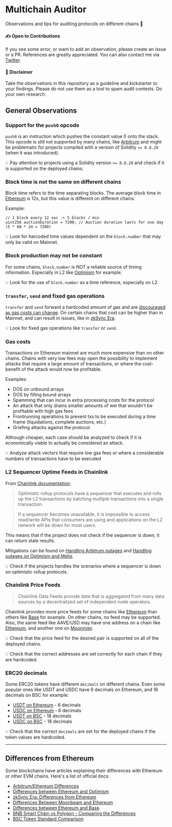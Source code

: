 # Multichain Auditor

Observations and tips for auditing protocols on different chains 🧐

#### ✍️ Open to Contributions

If you see some error, or want to add an observation, please create an issue or a PR. References are greatly appreciated. You can also contact me via [Twitter](https://twitter.com/0xJuancito).

#### 📜 Disclaimer

Take the observations in this repository as a guideline and kickstarter to your findings. Please do not use them as a tool to spam audit contests. Do your own research.

## General Observations

### Support for the `push0` opcode

`push0` is an instruction which pushes the constant value 0 onto the stack. This opcode is still not supported by many chains, like [Arbitrum](https://developer.arbitrum.io/solidity-support#Differences%20from%20Solidity%20on%20Ethereum) and might be problematic for projects compiled with a version of Solidity `>= 0.8.20` (when it was introduced).

💡 Pay attention to projects using a Solidity version `>= 0.8.20` and check if it is supported on the deployed chains.

### Block time is not the same on different chains

Block time refers to the time separating blocks. The average block time in [Ethereum](https://ethereum.org/en/developers/docs/blocks/#block-time) is 12s, but this value is different on different chains.

Example: 

```solidity
// 1 block every 12 sec -> 5 blocks / min
uint256 auctionDuration = 7200; // Auction duration lasts for one day (5 * 60 * 24 = 7200)
```

💡 Look for harcoded time values dependent on the `block.number` that may only be valid on Mainnet.

### Block production may not be constant

For some chains, `block.number` is NOT a reliable source of timing information. Especially in L2 like [Optimism](https://community.optimism.io/docs/developers/build/differences/#block-production-is-not-constant) for example.

💡 Look for the use of `block.number` as a time reference, especially on L2.

### `transfer`, `send` and fixed gas operations

`transfer` and `send` forward a hardcoded amount of gas and are [discouraged as gas costs can change](https://consensys.net/diligence/blog/2019/09/stop-using-soliditys-transfer-now/). On certain chains that cost can be higher than in Mainnet, and can result in issues, like in [zkSync Era](https://twitter.com/zksync/status/1644139364270878720).

💡 Look for fixed gas operations like `transfer` or `send`.

### Gas costs

Transactions on Ethereum mainnet are much more expensive than on other chains. Chains with very low fees may open the possibility to implement attacks that require a large amount of transactions, or where the cost-benefit of the attack would now be profitable.

Examples:

- DOS on unbound arrays
- DOS by filling bound arrays
- Spamming that can incur in extra processing costs for the protocol
- An attack that only drains smaller amounts of wei that wouldn't be profitable with high gas fees
- Frontrunning operations to prevent txs to be executed during a time frame (liquidations, complete auctions, etc.)
- Griefing attacks against the protocol

Although cheaper, each case should be analyzed to check if it is economically viable to actually be considered an attack.

💡 Analyze attack vectors that require low gas fees or where a considerable numbers of transactions have to be executed

### L2 Sequencer Uptime Feeds in Chainlink

From [Chainlink documentation](https://docs.chain.link/data-feeds/l2-sequencer-feeds):

> Optimistic rollup protocols have a sequencer that executes and rolls up the L2 transactions by batching multiple transactions into a single transaction.

> If a sequencer becomes unavailable, it is impossible to access read/write APIs that consumers are using and applications on the L2 network will be down for most users.

This means that if the project does not check if the sequencer is down, it can return stale results.

Mitigations can be found on [Handling Arbitrum outages](https://docs.chain.link/data-feeds/l2-sequencer-feeds#handling-arbitrum-outages) and [Handling outages on Optimism and Metis](https://docs.chain.link/data-feeds/l2-sequencer-feeds#handling-outages-on-optimism-and-metis).

💡 Check if the projects handles the scenarios where a sequencer is down on optimistic rollup protocols.

### Chainlink Price Feeds

> Chainlink Data Feeds provide data that is aggregated from many data sources by a decentralized set of independent node operators.

Chainlink provides more price feeds for some chains like [Ethereum](https://docs.chain.link/data-feeds/price-feeds/addresses/?network=ethereum) than others like [Base](https://docs.chain.link/data-feeds/price-feeds/addresses/?network=base) for example. On other chains, no feed may be supported. Also, the same feed like AAVE/USD may have one address on a chain like [Ethereum](https://etherscan.io/address/0x6Df09E975c830ECae5bd4eD9d90f3A95a4f88012), and another one on [Moonriver](https://moonriver.moonscan.io/address/0x37f35ef6735c594e6E803bC81577bAC759d8179C).

💡 Check that the price feed for the desired pair is supported on all of the deployed chains.

💡 Check that the correct addresses are set correctly for each chain if they are hardcoded.

### ERC20 decimals

Some ERC20 tokens have different `decimals` on different chains. Even some popular ones like USDT and USDC have 6 decimals on Ethereum, and 18 decimals on BSC for example:

- [USDT on Ethereum](https://etherscan.io/token/0xdac17f958d2ee523a2206206994597c13d831ec7#readContract#F6) - 6 decimals
- [USDC on Ethereum](https://etherscan.io/token/0xa0b86991c6218b36c1d19d4a2e9eb0ce3606eb48#readProxyContract#F11) - 6 decimals
- [USDT on BSC](https://bscscan.com/address/0x55d398326f99059ff775485246999027b3197955#readContract#F6) - 18 decimals
- [USDC on BSC](https://bscscan.com/address/0x8ac76a51cc950d9822d68b83fe1ad97b32cd580d#readProxyContract#F3) - 18 decimals

💡 Check that the correct `decimals` are set for the deployed chains if the token values are hardcoded.

---

## Differences from Ethereum

Some blockchains have articles explaining their differences with Ethereum or other EVM chains. Here's a list of official docs:

- [Arbitrum/Ethereum Differences](https://developer.arbitrum.io/arbitrum-ethereum-differences)
- [Differences between Ethereum and Optimism](https://community.optimism.io/docs/developers/build/differences/)
- [zkSync Era: Differences from Ethereum](https://era.zksync.io/docs/dev/building-on-zksync/contracts/differences-with-ethereum.html)
- [Differences Between Moonbeam and Ethereum](https://docs.moonbeam.network/learn/features/eth-compatibility/)
- [Differences between Ethereum and Base](https://docs.base.org/differences/)
- [BNB Smart Chain vs Polygon - Comparing the Differences](https://docs.bnbchain.org/docs/migration/evm-chains/chain-comparison)
- [BSC Token Standard Comparison](https://docs.bnbchain.org/docs/migration/evm-chains/token-comparison)
